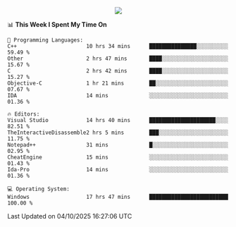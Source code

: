 <p align="center">
  <img src="https://readme-typing-svg.herokuapp.com?font=Cascadia+Code&weight=600&size=20&duration=5000&pause=1000&color=FFFFFF&center=true&vCenter=true&width=500&lines=IF+I'M+NOT+WORKING+-+IT+MEANS+I'M+DEAD+💀" />
</p>

<!--START_SECTION:waka-->
📊 **This Week I Spent My Time On** 

```text
💬 Programming Languages: 
C++                      10 hrs 34 mins      ███████████████░░░░░░░░░░   59.49 % 
Other                    2 hrs 47 mins       ████░░░░░░░░░░░░░░░░░░░░░   15.67 % 
C                        2 hrs 42 mins       ████░░░░░░░░░░░░░░░░░░░░░   15.27 % 
Objective-C              1 hr 21 mins        ██░░░░░░░░░░░░░░░░░░░░░░░   07.67 % 
IDA                      14 mins             ░░░░░░░░░░░░░░░░░░░░░░░░░   01.36 % 

🔥 Editors: 
Visual Studio            14 hrs 40 mins      █████████████████████░░░░   82.51 % 
TheInteractiveDisassemble2 hrs 5 mins        ███░░░░░░░░░░░░░░░░░░░░░░   11.75 % 
Notepad++                31 mins             █░░░░░░░░░░░░░░░░░░░░░░░░   02.95 % 
CheatEngine              15 mins             ░░░░░░░░░░░░░░░░░░░░░░░░░   01.43 % 
Ida-Pro                  14 mins             ░░░░░░░░░░░░░░░░░░░░░░░░░   01.36 % 

💻 Operating System: 
Windows                  17 hrs 47 mins      █████████████████████████   100.00 % 
```


 Last Updated on 04/10/2025 16:27:06 UTC
<!--END_SECTION:waka-->
